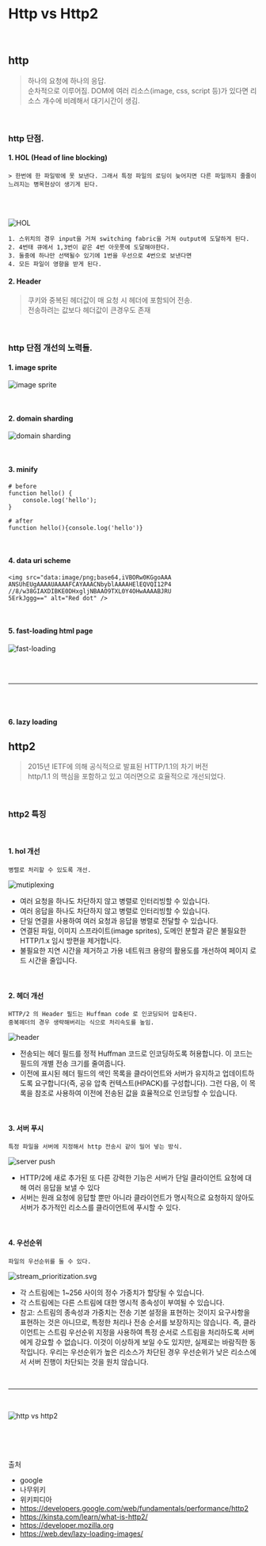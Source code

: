 # Http vs Http2

<br>

## http
> 하나의 요청에 하나의 응답.  
> 순차적으로 이루어짐.
> DOM에 여러 리소스(image, css, script 등)가 있다면 리소스 개수에 비례해서 대기시간이 생김.

<br>

### http 단점.

#### 1. HOL (Head of line blocking)    

    > 한번에 한 파일밖에 못 보낸다. 그래서 특정 파일의 로딩이 늦어지면 다른 파일까지 줄줄이 느려지는 병목현상이 생기게 된다.   

<br>
<br>

![HOL](./image/HOL_blocking.png)    
    
    1. 스위치의 경우 input을 거쳐 switching fabric을 거쳐 output에 도달하게 된다.  
    2. 4번태 큐에서 1,3번이 같은 4번 아웃풋에 도달해야한다.  
    3. 둘중에 하나만 선택될수 있기에 1번을 우선으로 4번으로 보낸다면  
    4. 모든 파일이 영향을 받게 된다.


#### 2. Header  
> 쿠키와 중복된 헤더값이 매 요청 시 헤더에 포함되어 전송.  
> 전송하려는 값보다 헤더값이 큰경우도 존재

<br>

### http 단점 개선의 노력들.

#### 1. image sprite  

![image sprite](https://blaiprat.github.io/jquery.animateSprite/img/scottpilgrim_multiple.png)

<br>

#### 2. domain sharding

![domain sharding](./image/http2-domain-sharding.png)

<br>

#### 3. minify

```
# before
function hello() {
    console.log('hello');
}

# after
function hello(){console.log('hello')}
```

<br>

#### 4. data uri scheme

```
<img src="data:image/png;base64,iVBORw0KGgoAAA
ANSUhEUgAAAAUAAAAFCAYAAACNbyblAAAAHElEQVQI12P4
//8/w38GIAXDIBKE0DHxgljNBAAO9TXL0Y4OHwAAAABJRU
5ErkJggg==" alt="Red dot" />
```

<br>

#### 5. fast-loading html page
![fast-loading](./image/fast-loading.PNG)

<br>
<br>
<hr>
<br>
<br>

#### 6. lazy loading

  
## http2
> 2015년 IETF에 의해 공식적으로 발표된 HTTP/1.1의 차기 버전  
> http/1.1 의 핵심을 포함하고 있고 여러면으로 효율적으로 개선되었다.  

<br>

### http2 특징

<br>

#### 1. hol 개선  
    병렬로 처리할 수 있도록 개선.  
![mutiplexing](./image/http2-streams.png)  
- 여러 요청을 하나도 차단하지 않고 병렬로 인터리빙할 수 있습니다.
- 여러 응답을 하나도 차단하지 않고 병렬로 인터리빙할 수 있습니다.
- 단일 연결을 사용하여 여러 요청과 응답을 병렬로 전달할 수 있습니다.
- 연결된 파일, 이미지 스프라이트(image sprites), 도메인 분할과 같은 불필요한 HTTP/1.x 임시 방편을 제거합니다.
- 불필요한 지연 시간을 제거하고 가용 네트워크 용량의 활용도를 개선하여 페이지 로드 시간을 줄입니다.

<br>

#### 2. 헤더 개선  
    HTTP/2 의 Header 필드는 Huffman code 로 인코딩되어 압축된다.  
    중복헤더의 경우 생략해버리는 식으로 처리속도를 높임.
![header](./image/header_compression01.svg)
- 전송되는 헤더 필드를 정적 Huffman 코드로 인코딩하도록 허용합니다. 이 코드는 필드의 개별 전송 크기를 줄여줍니다.
- 이전에 표시된 헤더 필드의 색인 목록을 클라이언트와 서버가 유지하고 업데이트하도록 요구합니다(즉, 공유 압축 컨텍스트(HPACK)를 구성합니다). 그런 다음, 이 목록을 참조로 사용하여 이전에 전송된 값을 효율적으로 인코딩할 수 있습니다.

<br>

#### 3. 서버 푸시  
    특정 파일을 서버에 지정해서 http 전송시 같이 밀어 넣는 방식.
![server push](./image/http2-push.png)
- HTTP/2에 새로 추가된 또 다른 강력한 기능은 서버가 단일 클라이언트 요청에 대해 여러 응답을 보낼 수 있다
- 서버는 원래 요청에 응답할 뿐만 아니라 클라이언트가 명시적으로 요청하지 않아도 서버가 추가적인 리소스를 클라이언트에 푸시할 수 있다.

<br>

#### 4. 우선순위  
    파일의 우선순위를 둘 수 있다.  

![stream_prioritization.svg](./image/stream_prioritization.svg)
- 각 스트림에는 1~256 사이의 정수 가중치가 할당될 수 있습니다.
- 각 스트림에는 다른 스트림에 대한 명시적 종속성이 부여될 수 있습니다.
- 참고: 스트림의 종속성과 가중치는 전송 기본 설정을 표현하는 것이지 요구사항을 표현하는 것은 아니므로, 특정한 처리나 전송 순서를 보장하지는 않습니다. 즉, 클라이언트는 스트림 우선순위 지정을 사용하여 특정 순서로 스트림을 처리하도록 서버에게 강요할 수 없습니다. 이것이 이상하게 보일 수도 있지만, 실제로는 바람직한 동작입니다. 우리는 우선순위가 높은 리소스가 차단된 경우 우선순위가 낮은 리소스에서 서버 진행이 차단되는 것을 원치 않습니다.

<br>
<hr>
<br>

![http vs http2](./image/HttpVsHttp2.gif)

<br>
<br>
<br>

출처 
- google
- 나무위키
- 위키피디아
- https://developers.google.com/web/fundamentals/performance/http2
- https://kinsta.com/learn/what-is-http2/
- https://developer.mozilla.org
- https://web.dev/lazy-loading-images/